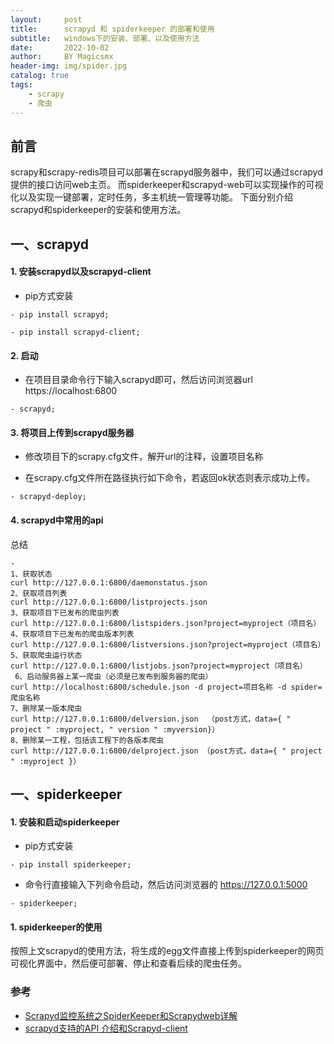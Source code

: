 ```yaml
---
layout:     post
title:      scrapyd 和 spiderkeeper 的部署和使用
subtitle:   windows下的安装、部署、以及使用方法
date:       2022-10-02
author:     BY Magicsmx
header-img: img/spider.jpg
catalog: true
tags:
    - scrapy
    - 爬虫
---
```


## 前言

scrapy和scrapy-redis项目可以部署在scrapyd服务器中，我们可以通过scrapyd提供的接口访问web主页。
而spiderkeeper和scrapyd-web可以实现操作的可视化以及实现一键部署，定时任务，多主机统一管理等功能。
下面分别介绍scrapyd和spiderkeeper的安装和使用方法。



## 一、scrapyd

#### 1. 安装scrapyd以及scrapyd-client

- pip方式安装

```	objc
- pip install scrapyd;
```

```	objc
- pip install scrapyd-client;
```

#### 2. 启动

- 在项目目录命令行下输入scrapyd即可，然后访问浏览器url https://localhost:6800
```	objc
- scrapyd;
```

#### 3. 将项目上传到scrapyd服务器

- 修改项目下的scrapy.cfg文件，解开url的注释，设置项目名称

- 在scrapy.cfg文件所在路径执行如下命令，若返回ok状态则表示成功上传。
```	objc
- scrapyd-deploy;
```

#### 4. scrapyd中常用的api
总结

```	objc
- 
1、获取状态
curl http://127.0.0.1:6800/daemonstatus.json
2、获取项目列表
curl http://127.0.0.1:6800/listprojects.json
3、获取项目下已发布的爬虫列表
curl http://127.0.0.1:6800/listspiders.json?project=myproject（项目名）
4、获取项目下已发布的爬虫版本列表
curl http://127.0.0.1:6800/listversions.json?project=myproject（项目名）
5、获取爬虫运行状态
curl http://127.0.0.1:6800/listjobs.json?project=myproject（项目名）
 6、启动服务器上某一爬虫（必须是已发布到服务器的爬虫）
curl http://localhost:6800/schedule.json -d project=项目名称 -d spider=爬虫名称
7、删除某一版本爬虫
curl http://127.0.0.1:6800/delversion.json  （post方式，data={ " project " :myproject, " version " :myversion}）
8、删除某一工程，包括该工程下的各版本爬虫    
curl http://127.0.0.1:6800/delproject.json （post方式，data={ " project " :myproject }）

```


## 一、spiderkeeper

#### 1. 安装和启动spiderkeeper

- pip方式安装
```	objc
- pip install spiderkeeper;
```

- 命令行直接输入下列命令启动，然后访问浏览器的 https://127.0.0.1:5000
```	objc
- spiderkeeper;
```

#### 1. spiderkeeper的使用

按照上文scrapyd的使用方法，将生成的egg文件直接上传到spiderkeeper的网页可视化界面中，然后便可部署、停止和查看后续的爬虫任务。


### 参考
- [Scrapyd监控系统之SpiderKeeper和Scrapydweb详解
](https://zhuanlan.zhihu.com/p/60776649)
- [scrapyd支持的API 介绍和Scrapyd-client
](https://blog.csdn.net/manmanpa/article/details/78833329)